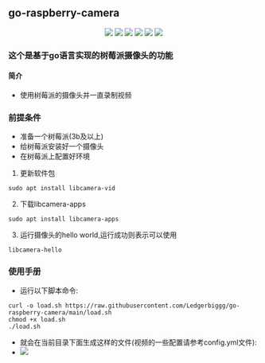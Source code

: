 ## go-raspberry-camera

<p align="center">
  <img src="https://img.shields.io/github/watchers/Ledgerbiggg/Ledgerbiggg">
  <img src="https://img.shields.io/github/stars/Ledgerbiggg/Ledgerbiggg">
  <img src="https://img.shields.io/github/forks/Ledgerbiggg/Ledgerbiggg">
  <img src="https://img.shields.io/github/issues/Ledgerbiggg/Ledgerbiggg">
  <img src="https://img.shields.io/github/license/Ledgerbiggg/Ledgerbiggg">
  <img src="https://img.shields.io/github/contributors/Ledgerbiggg/Ledgerbiggg">
</p>

### 这个是基于go语言实现的树莓派摄像头的功能

#### 简介

* 使用树莓派的摄像头并一直录制视频

### 前提条件

* 准备一个树莓派(3b及以上)
* 给树莓派安装好一个摄像头
* 在树莓派上配置好环境

1. 更新软件包

```shell
sudo apt install libcamera-vid
```

2. 下载libcamera-apps

```shell
sudo apt install libcamera-apps
```
3. 运行摄像头的hello world,运行成功则表示可以使用
```shell
libcamera-hello
```
### 使用手册
* 运行以下脚本命令:

```shell
curl -o load.sh https://raw.githubusercontent.com/Ledgerbiggg/go-raspberry-camera/main/load.sh
chmod +x load.sh
./load.sh
```

* 就会在当前目录下面生成这样的文件(视频的一些配置请参考config.yml文件):
* ![](https://img2.imgtp.com/2024/05/26/1lWJIUZu.png)



